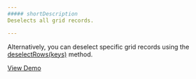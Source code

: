 ```yaml
---
##### shortDescription
Deselects all grid records.

---
```

Alternatively, you can deselect specific grid records using the [deselectRows(keys)](/api-reference/10%20UI%20Widgets/dxDataGrid/3%20Methods/deselectRows(keys).md '/Documentation/ApiReference/UI_Widgets/dxDataGrid/Methods/#deselectRowskeys') method.

<a href="http://js.devexpress.com/Demos/WidgetsGallery/#demo/datagridgridselectionmultipleselection/" class="button orange small fix-width-155" style="margin-right: 20px;" target="_blank">View Demo</a>